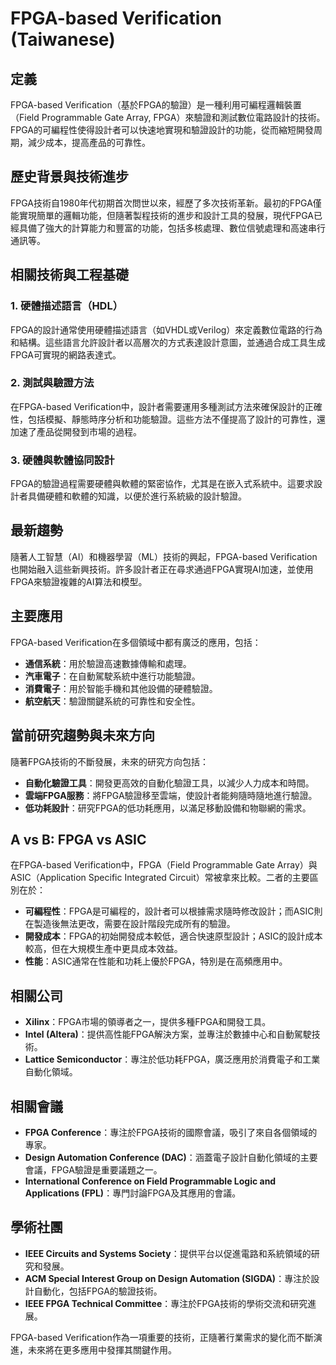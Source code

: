 # FPGA-based Verification (Taiwanese)

## 定義

FPGA-based Verification（基於FPGA的驗證）是一種利用可編程邏輯裝置（Field Programmable Gate Array, FPGA）來驗證和測試數位電路設計的技術。FPGA的可編程性使得設計者可以快速地實現和驗證設計的功能，從而縮短開發周期，減少成本，提高產品的可靠性。

## 歷史背景與技術進步

FPGA技術自1980年代初期首次問世以來，經歷了多次技術革新。最初的FPGA僅能實現簡單的邏輯功能，但隨著製程技術的進步和設計工具的發展，現代FPGA已經具備了強大的計算能力和豐富的功能，包括多核處理、數位信號處理和高速串行通訊等。

## 相關技術與工程基礎

### 1. 硬體描述語言（HDL）

FPGA的設計通常使用硬體描述語言（如VHDL或Verilog）來定義數位電路的行為和結構。這些語言允許設計者以高層次的方式表達設計意圖，並通過合成工具生成FPGA可實現的網路表達式。

### 2. 測試與驗證方法

在FPGA-based Verification中，設計者需要運用多種測試方法來確保設計的正確性，包括模擬、靜態時序分析和功能驗證。這些方法不僅提高了設計的可靠性，還加速了產品從開發到市場的過程。

### 3. 硬體與軟體協同設計

FPGA的驗證過程需要硬體與軟體的緊密協作，尤其是在嵌入式系統中。這要求設計者具備硬體和軟體的知識，以便於進行系統級的設計驗證。

## 最新趨勢

隨著人工智慧（AI）和機器學習（ML）技術的興起，FPGA-based Verification也開始融入這些新興技術。許多設計者正在尋求通過FPGA實現AI加速，並使用FPGA來驗證複雜的AI算法和模型。

## 主要應用

FPGA-based Verification在多個領域中都有廣泛的應用，包括：

- **通信系統**：用於驗證高速數據傳輸和處理。
- **汽車電子**：在自動駕駛系統中進行功能驗證。
- **消費電子**：用於智能手機和其他設備的硬體驗證。
- **航空航天**：驗證關鍵系統的可靠性和安全性。

## 當前研究趨勢與未來方向

隨著FPGA技術的不斷發展，未來的研究方向包括：

- **自動化驗證工具**：開發更高效的自動化驗證工具，以減少人力成本和時間。
- **雲端FPGA服務**：將FPGA驗證移至雲端，使設計者能夠隨時隨地進行驗證。
- **低功耗設計**：研究FPGA的低功耗應用，以滿足移動設備和物聯網的需求。

## A vs B: FPGA vs ASIC

在FPGA-based Verification中，FPGA（Field Programmable Gate Array）與ASIC（Application Specific Integrated Circuit）常被拿來比較。二者的主要區別在於：

- **可編程性**：FPGA是可編程的，設計者可以根據需求隨時修改設計；而ASIC則在製造後無法更改，需要在設計階段完成所有的驗證。
- **開發成本**：FPGA的初始開發成本較低，適合快速原型設計；ASIC的設計成本較高，但在大規模生產中更具成本效益。
- **性能**：ASIC通常在性能和功耗上優於FPGA，特別是在高頻應用中。

## 相關公司

- **Xilinx**：FPGA市場的領導者之一，提供多種FPGA和開發工具。
- **Intel (Altera)**：提供高性能FPGA解決方案，並專注於數據中心和自動駕駛技術。
- **Lattice Semiconductor**：專注於低功耗FPGA，廣泛應用於消費電子和工業自動化領域。

## 相關會議

- **FPGA Conference**：專注於FPGA技術的國際會議，吸引了來自各個領域的專家。
- **Design Automation Conference (DAC)**：涵蓋電子設計自動化領域的主要會議，FPGA驗證是重要議題之一。
- **International Conference on Field Programmable Logic and Applications (FPL)**：專門討論FPGA及其應用的會議。

## 學術社團

- **IEEE Circuits and Systems Society**：提供平台以促進電路和系統領域的研究和發展。
- **ACM Special Interest Group on Design Automation (SIGDA)**：專注於設計自動化，包括FPGA的驗證技術。
- **IEEE FPGA Technical Committee**：專注於FPGA技術的學術交流和研究進展。

FPGA-based Verification作為一項重要的技術，正隨著行業需求的變化而不斷演進，未來將在更多應用中發揮其關鍵作用。